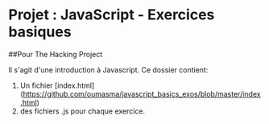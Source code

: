 # Projet : JavaScript - Exercices basiques

##Pour The Hacking Project

Il s'agit d'une introduction à Javascript. 
Ce dossier contient:
1. Un fichier [index.html] (https://github.com/oumasma/javascript_basics_exos/blob/master/index.html)
2. des fichiers .js pour chaque exercice.
